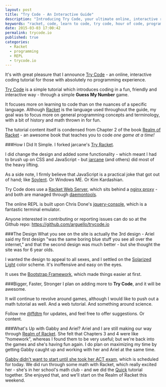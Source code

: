 ```yaml
---
layout: post
title: "Try Code - An Interactive Guide"
description: "Introducing Try Code, your ultimate online, interactive resource for learning to code."
keywords: "racket, code, learn to code, try code, hour of code, programming, trycode.io, nginx, jquery-console"
date: 2015-03-03 17:00:42
permalink: trycode.io
published: true
categories:
  - Racket
  - programming
  - REPL
  - trycode.io
---
```


It's with great pleasure that I announce <a href="http://trycode.io" target="_blank">Try Code</a> - an online, interactive coding tutorial for those with absolutely no programming experience.

<a href="http://trycode.io" target="_blank">Try Code</a> is a simple tutorial which introduces coding in a fun, friendly and interactive way - through a simple <strong>Guess My Number</strong> game.

It focuses more on learning to code than on the nuances of a specific language. Although <a href="http://racket-lang.org/" target="_blank">Racket</a> is the language used throughout the guide, my goal was to focus more on general programming concepts and terminology, with a bit of history and math thrown in for fun.

The tutorial content itself is condensed from Chapter 2 of the book <a href="http://realmofracket.com/" target="_blank">Realm of Racket</a> - an awesome book that teaches you to code <em>one game at a time!</em>

###How I Did It
Simple. I forked jarcane's <a href="https://github.com/jarcane/try-racket" target="_blank">Try Racket</a>.

I did change the design and added some functionality - which meant I had to brush up on CSS and JavaScript - but <a href="https://twitter.com/J_Arcane" target="_blank">jarcane</a> (and others) did most of the heavy lifting.

As a side note, I firmly believe that JavaScript is a practical joke that got out of hand; like <a href="http://www.soylent.me/" target="_blank">Soylent</a>. Or Windows ME. Or Kim Kardashian.

Try Code does use a <a href="http://docs.racket-lang.org/web-server/index.html" target="_blank">Racket Web Server</a>, which sits behind a <a href="http://nginx.com/resources/admin-guide/reverse-proxy/" target="_blank">nginx proxy</a> - and both are managed through <a href="http://cr.yp.to/daemontools.html" target="_blank">daemontools</a>.

The online REPL is built upon Chris Done's <a href="https://github.com/chrisdone/jquery-console" target="_blank">jquery-console</a>, which is a fantastic terminal emulator.

Anyone interested in contributing or reporting issues can do so at the Github repo: <a href="https://github.com/arguello/trycode.io" target="_blank">https://github.com/arguello/trycode.io</a>

###The Design
What you see on the site is actually the 3rd design - Ariel said my first design "was the same boring blue stuff you see all over the internet," and that the second design was much better - but she thought the site was for 6 year olds.

I wanted the design to appeal to all sexes, and I settled on the <a href="http://ethanschoonover.com/solarized" target="_blank">Solarized Light</a> color scheme. It's inoffensive and easy on the eyes.

It uses the <a href="http://getbootstrap.com/" target="_blank">Bootstrap Framework</a>, which made things easier at first.

###Bigger, Faster, Stronger
I plan on adding more to <strong>Try Code</strong>, and it will be awesome.

It will continue to revolve around games, although I would like to push out a math tutorial as well. And a web tutorial. And something around science.

Follow me <a href="https://twitter.com/ffdtm" target="_blank">@ffdtm</a> for updates, and feel free to offer suggestions. Or content.

###What's Up with Gabby and Ariel?
Ariel and I are still making our way through <a href="http://www.nostarch.com/realmofracket.htm" target="_blank">Realm of Racket</a>. She felt that Chapters 3 and 4 were like "homework", whereas I found them to be very useful; but we're back into the games and she's having fun again. I do plan on maximizing my time by getting Gabby caught up and working with her and Ariel at the same time.

<a href="http://meta.fja.io/fledgling-lisper/" target="_blank">Gabby didn't want to start until she took her ACT exam</a>, which is scheduled for today. We did run through some math with Racket, which really excited her - she's in her school's math club - and we did the <a href="http://docs.racket-lang.org/quick/" target="_blank">Quick</a> tutorial together. She enjoyed that, and we'll start on the Realm of Racket this weekend.
